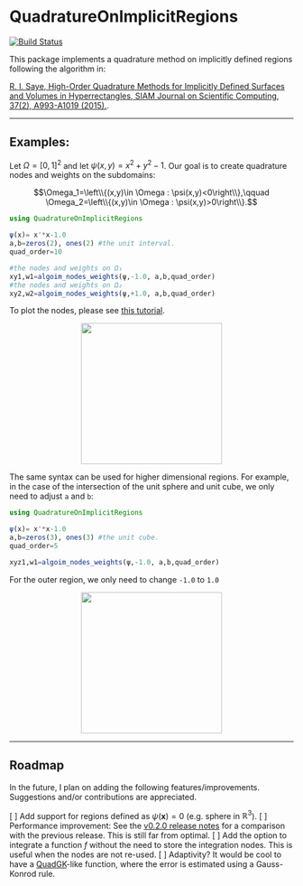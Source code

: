 # QuadratureOnImplicitRegions

[![Build Status](https://github.com/hmegh/QuadratureOnImplicitRegions.jl/actions/workflows/CI.yml/badge.svg?branch=main)](https://github.com/hmegh/QuadratureOnImplicitRegions.jl/actions/workflows/CI.yml?query=branch%3Amain)

This package implements a quadrature method on implicitly defined regions following the algorithm in: 

[R. I. Saye, High-Order Quadrature Methods for Implicitly Defined Surfaces and Volumes in Hyperrectangles, SIAM Journal on Scientific Computing, 37(2), A993-A1019 (2015).](https://epubs.siam.org/doi/10.1137/140966290).


---

## Examples: 

Let $\Omega=[0,1]^2$ and let $\psi(x,y)=x^2+y^2-1$. Our goal is to create quadrature nodes and weights on the subdomains: 

$$\Omega_1=\left\\{(x,y)\in \Omega : \psi(x,y)<0\right\\},\qquad 
\Omega_2=\left\\{(x,y)\in \Omega : \psi(x,y)>0\right\\}.$$

```julia
using QuadratureOnImplicitRegions

ψ(x)= x'*x-1.0 
a,b=zeros(2), ones(2) #the unit interval. 
quad_order=10

#the nodes and weights on Ω₁
xy1,w1=algoim_nodes_weights(ψ,-1.0, a,b,quad_order)
#the nodes and weights on Ω₂
xy2,w2=algoim_nodes_weights(ψ,+1.0, a,b,quad_order)
```
To plot the nodes, please see [this tutorial](https://github.com/Hmegh/QuadratureOnImplicitRegions.jl/blob/main/tutorial/circle_and_sphere.jl).

<p align="center">
  <img src="https://github.com/Hmegh/QuadratureOnImplicitRegions.jl/assets/8241188/8926d082-3b1c-48cb-a888-3882b1288f7f" width="250" 
     height=auto/>
</p>

The same syntax can be used for higher dimensional regions. For example, in the case of the intersection of the unit sphere and unit cube, we only need to adjust `a` and `b`:

```julia
using QuadratureOnImplicitRegions

ψ(x)= x'*x-1.0 
a,b=zeros(3), ones(3) #the unit cube. 
quad_order=5 

xyz1,w1=algoim_nodes_weights(ψ,-1.0, a,b,quad_order)
```
For the outer region, we only need to change `-1.0` to `1.0`


<p align="center">
  <img src="https://github.com/Hmegh/QuadratureOnImplicitRegions.jl/assets/8241188/43354dab-7818-46eb-8ee2-c65b394b0369" width="250" 
     height=auto/>
</p>


---

## Roadmap 

In the future, I plan on adding the following features/improvements. Suggestions and/or contributions are appreciated. 

[ ] Add support for regions defined as $\psi(\mathbf{x})=0$ (e.g. sphere in $\mathbb{R}^3$). 
[ ] Performance improvement: See the [v0.2.0 release notes](https://github.com/HMegh/QuadratureOnImplicitRegions.jl/releases/tag/v0.2.0) for a comparison with the previous release. This is still far from optimal. 
[ ] Add the option to integrate a function $f$ without the need to store the integration nodes. This is useful when the nodes are not re-used. 
[ ] Adaptivity? It would be cool to have a [QuadGK](https://juliamath.github.io/QuadGK.jl/stable/)-like function, where the error is estimated using a Gauss-Konrod rule. 
